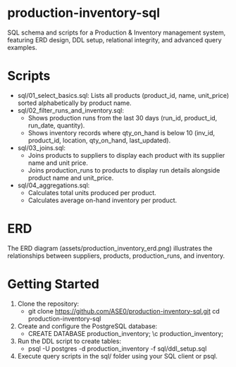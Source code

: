 # production-inventory-sql
SQL schema and scripts for a Production & Inventory management system, featuring ERD design, DDL setup, relational integrity, and advanced query examples.

# Scripts
* sql/01_select_basics.sql: Lists all products (product_id, name, unit_price) sorted alphabetically by product name.
* sql/02_filter_runs_and_inventory.sql:
   - Shows production runs from the last 30 days (run_id, product_id, run_date, quantity).
   - Shows inventory records where qty_on_hand is below 10 (inv_id, product_id, location, qty_on_hand, last_updated).
* sql/03_joins.sql:
   - Joins products to suppliers to display each product with its supplier name and unit price.
   - Joins production_runs to products to display run details alongside product name and unit_price.
* sql/04_aggregations.sql:
   - Calculates total units produced per product.
   - Calculates average on-hand inventory per product.

# ERD
The ERD diagram (assets/production_inventory_erd.png) illustrates the relationships between suppliers, products, production_runs, and inventory.

# Getting Started
1. Clone the repository:
   * git clone https://github.com/ASE0/production-inventory-sql.git
     cd production-inventory-sql
2. Create and configure the PostgreSQL database:
   * CREATE DATABASE production_inventory;
     \c production_inventory;
3. Run the DDL script to create tables:
   * psql -U postgres -d production_inventory -f sql/ddl_setup.sql
4. Execute query scripts in the sql/ folder using your SQL client or psql.
